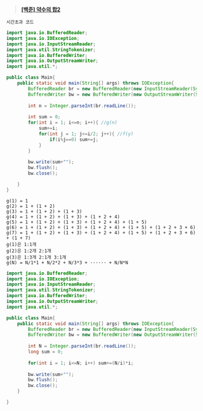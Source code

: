 ﻿
> **[[백준] 약수의 합2](https://www.acmicpc.net/problem/17427)**

	시간초과 코드
```java
import java.io.BufferedReader;
import java.io.IOException;
import java.io.InputStreamReader;
import java.util.StringTokenizer;
import java.io.BufferedWriter;
import java.io.OutputStreamWriter;
import java.util.*;

public class Main{
    public static void main(String[] args) throws IOException{
        BufferedReader br = new BufferedReader(new InputStreamReader(System.in));
        BufferedWriter bw = new BufferedWriter(new OutputStreamWriter(System.out));
        
        int n = Integer.parseInt(br.readLine());
        
        int sum = 0;
        for(int i = 1; i<=n; i++){ //g(n)
            sum+=i;
            for(int j = 1; j<=i/2; j++){ //f(y)
                if(i%j==0) sum+=j;
            }
        }
        
        bw.write(sum+"");
        bw.flush();
        bw.close();

    }
}

```
	g(1) = 1 
	g(2) = 1 + (1 + 2)
	g(3) = 1 + (1 + 2) + (1 + 3)
	g(4) = 1 + (1 + 2) + (1 + 3) + (1 + 2 + 4)
	g(5) = 1 + (1 + 2) + (1 + 3) + (1 + 2 + 4) + (1 + 5)
	g(6) = 1 + (1 + 2) + (1 + 3) + (1 + 2 + 4) + (1 + 5) + (1 + 2 + 3 + 6)
	g(7) = 1 + (1 + 2) + (1 + 3) + (1 + 2 + 4) + (1 + 5) + (1 + 2 + 3 + 6) + (1 + 7)
	g(1)은 1:1개
	g(2)은 1:2개 2:1개
	g(3)은 1:3개 2:1개 3:1개
	g(N) = N/1*1 + N/2*2 + N/3*3 + ······ + N/N*N


```java
import java.io.BufferedReader;
import java.io.IOException;
import java.io.InputStreamReader;
import java.util.StringTokenizer;
import java.io.BufferedWriter;
import java.io.OutputStreamWriter;
import java.util.*;

public class Main{
    public static void main(String[] args) throws IOException{
        BufferedReader br = new BufferedReader(new InputStreamReader(System.in));
        BufferedWriter bw = new BufferedWriter(new OutputStreamWriter(System.out));
        
        int N = Integer.parseInt(br.readLine());
        long sum = 0;
        
        for(int i = 1; i<=N; i++) sum+=(N/i)*i;
        
        bw.write(sum+"");
        bw.flush();
        bw.close();
    }

}


```
